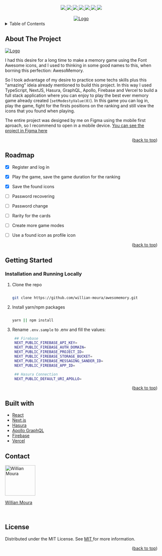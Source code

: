 <div id="top"></div>

<div align="center">
   <a href="#">
      <img src="https://img.shields.io/badge/TypeScript-007ACC?style=for-the-badge&logo=typescript&logoColor=white" /> 
  </a>
   <a href="#">
      <img src="https://img.shields.io/badge/next.js-000000?style=for-the-badge&logo=nextdotjs&logoColor=white" />    
   </a>
   <a href="#">
      <img src="https://img.shields.io/badge/Sass-CC6699?style=for-the-badge&logo=sass&logoColor=white" /> 
   </a>
   <a href="#">
      <img src="https://img.shields.io/badge/Hasura-131a2a?style=for-the-badge&logo=hasura&logoColor=1db3d0" /> 
   </a>
   <a href="#">
      <img src="https://img.shields.io/badge/Firebase-F29D0C?style=for-the-badge&logo=firebase&logoColor=white" />
   </a>
   <a href="#">
      <img src="https://img.shields.io/badge/Vercel-000000?style=for-the-badge&logo=vercel&logoColor=white" />
   </a>
   <a href="https://www.linkedin.com/in/willian-moura-43a129134" target="_blank">
      <img src="https://img.shields.io/badge/LinkedIn-0077B5?style=for-the-badge&logo=linkedin&logoColor=white" />
    </a>
</div>

<br />
<div align="center">
  <a href="https://awesomemory.vercel.app" target="_blank"> 
    <img src="https://user-images.githubusercontent.com/30304867/184428713-c6e86704-7f5e-4355-8c61-a55b05382b4e.png" alt="Logo">
  </a>
</div>

<details>
  <summary>Table of Contents</summary>
  <ol>
    <li>
      <a href="#about-the-project">About The Project</a> 
    </li>
    <li><a href="#roadmap">Roadmap</a></li> 
    <li>
      <a href="#getting-started">Getting Started</a> 
    </li>  
    <li><a href="#built-with">Built With</a></li>
    <li><a href="#contact">Contact</a></li> 
    <li><a href="#license">Lisence</a></li> 
  </ol>
</details>

## About The Project
<a href="https://awesomemory.vercel.app" target="_blank">
  <img src="https://user-images.githubusercontent.com/30304867/184441201-007a09c2-4e34-49c1-81c7-9e6808155efc.png" alt="Logo">
</a> 

I had this desire for a long time to make a memory game using the Font Awesome icons, and I used to thinking in some good names to this, when borning this perfection: AwesoMemory. 

So I took advantage of my desire to practice some techs skills plus this "amazing" ideia already mentioned to build this project. In this way I used TypeScript, NextJS, Hasura, GraphQL, Apollo, Firebase and Vercel to build a full stack application where you can enjoy to play the best ever memory game already created (`setModestyValue(0)`). In this game you can log in, play the game, fight for the firsts positions on the ranking and still view the icons that you found when playing.
<br>


The entire project was designed by me on Figma using the mobile first aproach, so I recommend to open in a mobile device.
<a href="https://www.figma.com/file/NBb6Ol3BkyXZz7lhvXmobr/AwesoMemory?node-id=103%3A926" target="_blank">You can see the project in Figma here</a>
 

<p align="right">(<a href="#top">back to top</a>)</p>

## Roadmap

- [x] Register and log in
- [x] Play the game, save the game duration for the ranking
- [x] Save the found icons
- [ ] Password recovering
- [ ] Password change
- [ ] Rarity for the cards 
- [ ] Create more game modes
- [ ] Use a found icon as profile icon


<p align="right">(<a href="#top">back to top</a>)</p>

## Getting Started

### Installation and Running Locally
 
1. Clone the repo
   ```bash
   
   git clone https://github.com/willian-moura/awesomemory.git
   
   ```
2. Install yarn/npm packages
   ```bash
   
   yarn || npm install 
   
   ```
3. Rename `.env.sample` to .env and fill the values:
   ```bash
    ## Firebase
    NEXT_PUBLIC_FIREBASE_API_KEY=
    NEXT_PUBLIC_FIREBASE_AUTH_DOMAIN=
    NEXT_PUBLIC_FIREBASE_PROJECT_ID=
    NEXT_PUBLIC_FIREBASE_STORAGE_BUCKET=
    NEXT_PUBLIC_FIREBASE_MESSAGING_SANDER_ID=
    NEXT_PUBLIC_FIREBASE_APP_ID=

    ## Hasura Connection
    NEXT_PUBLIC_DEFAULT_URI_APOLLO=
   ```

<p align="right">(<a href="#top">back to top</a>)</p>

 ## Built with

-   [React](https://pt-br.reactjs.org/)
-   [Next.js](https://nextjs.org/)
-   [Hasura](https://hasura.io/)  
-   [Apollo GraphQL](https://www.apollographql.com/docs/react/)
-   [Firebase](https://firebase.google.com/docs/)
-   [Vercel](https://vercel.com) 

## Contact
<a href="https://www.linkedin.com/in/willian-moura-43a129134" target="_blank">
  <img src="https://avatars.githubusercontent.com/u/30304867?v=4" width="100px" alt="Willian Moura"/>
  <p>Willian Moura</p>
</a>
<br /> 

## License

Distributed under the MIT License. See <a href="https://github.com/willian-moura/awesomemory/blob/main/LICENSE" target="_blank"> MIT </a> for more information.

<p align="right">(<a href="#top">back to top</a>)</p>
